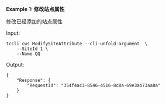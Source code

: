 **Example 1: 修改站点属性**

修改已经添加的站点属性

Input: 

```
tccli cws ModifySiteAttribute --cli-unfold-argument  \
    --SiteId 1 \
    --Name QQ
```

Output: 
```
{
    "Response": {
        "RequestId": "354f4ac3-8546-4516-8c8a-69e3ab73aa8a"
    }
}
```

